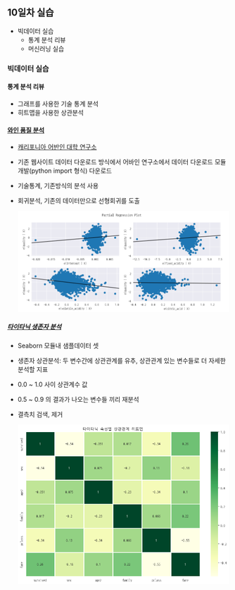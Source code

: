 ## 10일차 실습
- 빅데이터 실습
    - 통계 분석 리뷰
    - 머신러닝 실습

### 빅데이터 실습

#### 통계 분석 리뷰
- 그래프를 사용한 기술 통계 분석
- 히트맵을 사용한 상관분석

#### [와인 품질 분석](https://github.com/b0ong/bigdata-analysis-2024/blob/main/day10/%20da21_%EC%99%80%EC%9D%B8%ED%92%88%EC%A7%88%EB%93%B1%EA%B8%89_%EB%B6%84%EC%84%9D.ipynb)
- [캐리포니아 어반인 대학 연구소](https://archive.ics.uci.edu/dataset/186/wine+quality)
- 기존 웹사이트 데이터 다운로드 방식에서 어바인 연구소에서 데이터 다운로드 모듈 개발(python import 형식) 다운로드
- 기술통계, 기존방식의 분석 사용 
- 회귀분석, 기존의 데이터만으로 선형회귀를 도출

    ![회귀분석시각화](https://github.com/b0ong/bigdata-analysis-2024/blob/main/images/ba012.png)

##### [타이타닉 생존자 분석](https://github.com/b0ong/bigdata-analysis-2024/blob/main/day10/da22_%ED%83%80%EC%9D%B4%ED%83%80%EB%8B%89%EC%83%9D%EC%A1%B4%EC%9E%90_%EC%83%81%EA%B4%80%EB%B6%84%EC%84%9D.ipynb)
- Seaborn 모듈내 샘플데이터 셋
- 생존자 상관분석: 두 변수간에 상관관계를 유추, 상관관계 있는 변수들로 더 자세한 분석할 지표
- 0.0 ~ 1.0 사이 상관계수 값 
- 0.5 ~ 0.9 의 결과가 나오는 변수들 끼리 재분석
- 결측치 검색, 제거

    ![상관분석히트맵](https://github.com/b0ong/bigdata-analysis-2024/blob/main/images/ba014.png)
